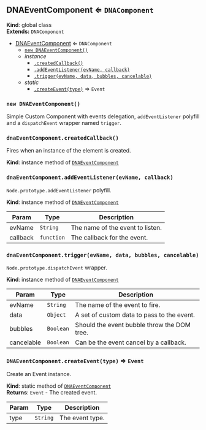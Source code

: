 <a name="DNAEventComponent"></a>
## DNAEventComponent ⇐ <code>DNAComponent</code>
**Kind**: global class  
**Extends:** <code>DNAComponent</code>  

* [DNAEventComponent](#DNAEventComponent) ⇐ <code>DNAComponent</code>
    * [`new DNAEventComponent()`](#new_DNAEventComponent_new)
    * _instance_
        * [`.createdCallback()`](#DNAEventComponent+createdCallback)
        * [`.addEventListener(evName, callback)`](#DNAEventComponent+addEventListener)
        * [`.trigger(evName, data, bubbles, cancelable)`](#DNAEventComponent+trigger)
    * _static_
        * [`.createEvent(type)`](#DNAEventComponent.createEvent) ⇒ <code>Event</code>

<a name="new_DNAEventComponent_new"></a>
### `new DNAEventComponent()`
Simple Custom Component with events delegation, `addEventListener` polyfill and a `dispatchEvent` wrapper named `trigger`.

<a name="DNAEventComponent+createdCallback"></a>
### `dnaEventComponent.createdCallback()`
Fires when an instance of the element is created.

**Kind**: instance method of <code>[DNAEventComponent](#DNAEventComponent)</code>  
<a name="DNAEventComponent+addEventListener"></a>
### `dnaEventComponent.addEventListener(evName, callback)`
`Node.prototype.addEventListener` polyfill.

**Kind**: instance method of <code>[DNAEventComponent](#DNAEventComponent)</code>  

| Param | Type | Description |
| --- | --- | --- |
| evName | <code>String</code> | The name of the event to listen. |
| callback | <code>function</code> | The callback for the event. |

<a name="DNAEventComponent+trigger"></a>
### `dnaEventComponent.trigger(evName, data, bubbles, cancelable)`
`Node.prototype.dispatchEvent` wrapper.

**Kind**: instance method of <code>[DNAEventComponent](#DNAEventComponent)</code>  

| Param | Type | Description |
| --- | --- | --- |
| evName | <code>String</code> | The name of the event to fire. |
| data | <code>Object</code> | A set of custom data to pass to the event. |
| bubbles | <code>Boolean</code> | Should the event bubble throw the DOM tree. |
| cancelable | <code>Boolean</code> | Can be the event cancel by a callback. |

<a name="DNAEventComponent.createEvent"></a>
### `DNAEventComponent.createEvent(type)` ⇒ <code>Event</code>
Create an Event instance.

**Kind**: static method of <code>[DNAEventComponent](#DNAEventComponent)</code>  
**Returns**: <code>Event</code> - The created event.  

| Param | Type | Description |
| --- | --- | --- |
| type | <code>String</code> | The event type. |


